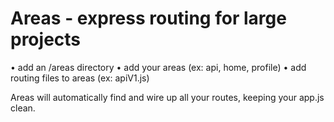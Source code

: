 Areas - express routing for large projects
=====

• add an /areas directory
• add your areas (ex: api, home, profile)
• add routing files to areas (ex: apiV1.js)

Areas will automatically find and wire up all your routes, keeping your app.js clean.

